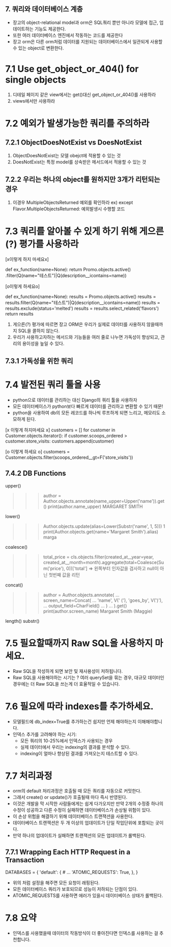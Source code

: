 
## 7. 쿼리와 데이터베이스 계층

- 장고의 object-relational model과 orm은 SQL쿼리 뿐만 아니라 모델에 접근, 업데이트하는 기능도 제공한다.
- 또한 여러 데이터베이스 엔진에서 작동하는 코드를 제공한다
- 장고 orm은 다른 orm처럼 데이터를 지원되는 데이터베이스에서 일관되게 사용할 수 있는 object로 변환한다.

# 7.1 Use get_object_or_404() for single objects
1. 디테일 페이지 같은 view에서는 get()대신 get_object_or_404()를 사용하라
2. views에서만 사용하라

# 7.2 예외가 발생가능한 쿼리를 주의하라

## 7.2.1 ObjectDoesNotExist vs DoesNotExist
1. ObjectDoesNotExist는 모델 obejct에 적용할 수 있는 것
2. DoesNotExist는 특정 model를 상속받은 메서드에서 적용할 수 있는 것

## 7.2.2 우리는 하나의 object를 원하지만 3개가 리턴되는 경우
1. 이경우 MultipleObjectsReturned 예외를 확인하라
ex) except Flavor.MultipleObjectsReturned:
        예외발생시 수행할 코드


# 7.3 쿼리를 알아볼 수 있게 하기 위해 게으른(?) 평가를 사용하라
[x이렇게 하지 마세요x]

def ex_function(name=None):
    return Promo.objects.active()
    .filter(Q(name="테스트")|Q(description__icontains=name))


[o이렇게 하세요o]

def ex_function(name=None):
    results = Promo.objects.active()
    results = results.filter(Q(name="테스트")|Q(description__icontains=name))
    results = results.exclude(status='melted')
    results = results.select_related('flavors')
    return results

1. 게으른(?) 평가에 따르면 장고 ORM은 우리가 실제로 데이터를 사용하지 않을때까지 SQL을 콜하지 않는다.
2. 우리가 사용하고자하는 메서드와 기능들을 여러 줄로 나누면 가독성이 향상되고, 관리의 용이성을 높일 수 있다.

## 7.3.1 가독성을 위한 쿼리

# 7.4 발전된 쿼리 툴을 사용
- python으로 데이터를 관리하는 대신 Django의 쿼리 툴을 사용하자
- 모든 데이터베이스가 python보다 빠르게 데이터를 관리하고 변환할 수 있기 때문!
- python을 사용하여 db의 모든 레코드를 하나씩 루프하게 되면 느리고, 메모리도 소모하게 된다.

[x 이렇게 하지마세요 x]
customers = []
for customer in Customer.objects.iterator():
    if customer.scoops_ordered > customer.store_visits:
        customers.append(customer)

[o 이렇게 하세요 o]
customers = Customer.objects.filter(scoops_ordered__gt=F('store_visits'))

## 7.4.2 DB Functions
upper()
>>> author = Author.objects.annotate(name_upper=Upper('name')).get()
>>> print(author.name_upper)
MARGARET SMITH

lower()
>>> Author.objects.update(alias=Lower(Substr('name', 1, 5)))
1
>>> print(Author.objects.get(name='Margaret Smith').alias)
marga

coalesce()
>>>total_price = cls.objects.filter(created_at__year=year, created_at__month=month).aggregate(total=Coalesce(Sum('price'), 0))['total']
=> 왼쪽부터 인자값을 검사하고 null이 아닌 첫번째 값을 리턴

concat()
>>> author = Author.objects.annotate(
...     screen_name=Concat(
...         'name', V(' ('), 'goes_by', V(')'),
...         output_field=CharField()
...     )
... ).get()
>>> print(author.screen_name)
Margaret Smith (Maggie)

length()
substr()

# 7.5 필요할때까지 Raw SQL을 사용하지 마세요.
- Raw SQL을 작성하게 되면 보안 및 재사용성이 저하됩니다.
- Raw SQL을 사용해야하는 시기는 ? 여러 querySet을 묶는 경우, 대규모 데이터인 경우에는 더 Raw SQL을 쓰는게 더 효율적일 수 있습니다.

# 7.6 필요에 따라 indexes를 추가하세요.
- 모델필드에 db_index=True를 추가하는건 쉽지만 언제 해야하는지 이해해야합니다.
- 인덱스 추가를 고려해야 하는 시기:
    - 모든 쿼리의 10-25%에서 인덱스가 사용되는 경우
    - 실제 데이터에서 우리는 indexing의 결과를 분석할 수 있다.
    - indexing이 얼마나 향상된 결과를 가져오는지 테스트할 수 있다.

# 7.7 처리과정
- orm의 default 처리과정은 호출될 때 모든 쿼리를 자동으로 커밋한다.
- 그래서 create() or update()가 호출될때 마다 즉시 반영된다.
- 이것은 개발을 막 시작한 사람들에게는 쉽게 다가오지만 만약 2개의 수정중 하나의 수정이 성공하고 다른 수정이 실패하면 데이터베이스가 손상될 위험이 있다.
- 이 손상 위험을 해결하기 위해 데이터베이스 트랜잭션을 사용한다.
- 데이터베이스 트랜잭션은 두 개 이상의 업데이트가 단일 작업단위에 포함되는 곳이다.
- 만약 하나의 업데이트가 실패하면 트랜잭션의 모든 업데이트가 롤백된다.

## 7.7.1 Wrapping Each HTTP Request in a Transaction
DATABASES = {
    'default': {
    # ...
    'ATOMIC_REQUESTS': True,
    },
}

- 위의 처럼 설정을 해주면 모든 요청이 래핑된다.
- 모든 데이터베이스 쿼리가 보호되므로 성능이 저하되는 단점이 있다.
- ATOMIC_REQUESTS를 사용하면 에러가 있을시 데이터베이스 상태가 롤백된다.

# 7.8 요약
- 인덱스를 사용했을때 데이터의 작동방식이 더 좋아진다면 인덱스를 사용하는 걸 추천합니다.